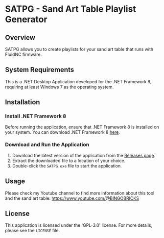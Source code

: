 # SATPG - Sand Art Table Playlist Generator
## Overview
SATPG allows you to create playlists for your sand art table that runs with FluidNC firmware.

## System Requirements
This is a .NET Desktop Application developed for the .NET Framework 8, requiring at least Windows 7 as the operating system.

## Installation

### Install .NET Framework 8
Before running the application, ensure that .NET Framework 8 is installed on your system. You can download .NET Framework 8 [here](https://dotnet.microsoft.com/en-us/download).

### Download and Run the Application
1. Download the latest version of the application from the [Releases page](https://github.com/Belott/SATPG-Sand-Art-Table-Playlist-Generator/releases).
2. Extract the downloaded file to a location of your choice.
3. Double-click the `SATPG.exe` file to start the application.

## Usage
Please check my Youtube channel to find more information about this tool and the sand art table: https://www.youtube.com/@BINGOBRICKS

## License
This application is licensed under the 'GPL-3.0' license. For more details, please see the `LICENSE` file.
